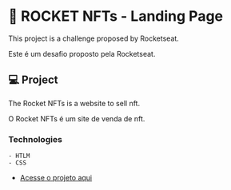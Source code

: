 # 🦊 ROCKET NFTs - Landing Page
<p>This project is a challenge proposed by Rocketseat.</p>
<p>Este é um desafio proposto pela Rocketseat.</p>

## 💻 Project
<p>The Rocket NFTs is a website to sell nft.</p>
<p>O Rocket NFTs é um site de venda de nft.</p>

### Technologies
    - HTLM
    - CSS

- [Acesse o projeto aqui](https://thiagorodriguesdutra.github.io/rocket-nft/)
